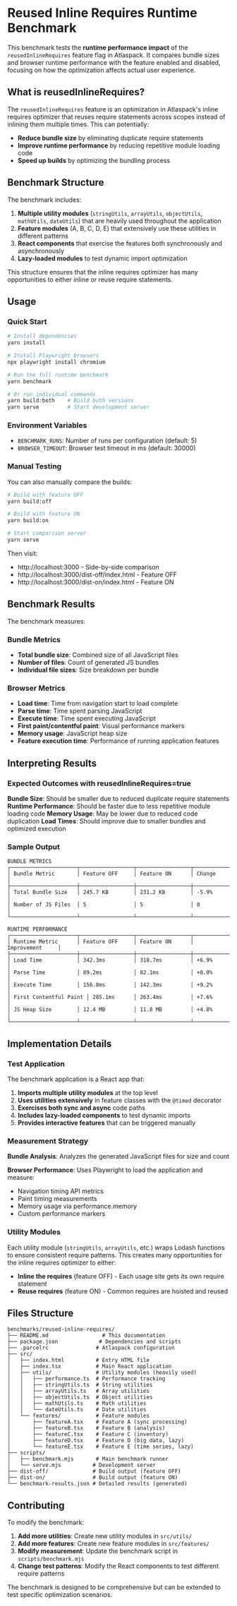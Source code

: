 # Reused Inline Requires Runtime Benchmark

This benchmark tests the **runtime performance impact** of the `reusedInlineRequires` feature flag in Atlaspack. It compares bundle sizes and browser runtime performance with the feature enabled and disabled, focusing on how the optimization affects actual user experience.

## What is reusedInlineRequires?

The `reusedInlineRequires` feature is an optimization in Atlaspack's inline requires optimizer that reuses require statements across scopes instead of inlining them multiple times. This can potentially:

- **Reduce bundle size** by eliminating duplicate require statements
- **Improve runtime performance** by reducing repetitive module loading code
- **Speed up builds** by optimizing the bundling process

## Benchmark Structure

The benchmark includes:

1. **Multiple utility modules** (`stringUtils`, `arrayUtils`, `objectUtils`, `mathUtils`, `dateUtils`) that are heavily used throughout the application
2. **Feature modules** (A, B, C, D, E) that extensively use these utilities in different patterns
3. **React components** that exercise the features both synchronously and asynchronously
4. **Lazy-loaded modules** to test dynamic import optimization

This structure ensures that the inline requires optimizer has many opportunities to either inline or reuse require statements.

## Usage

### Quick Start

```bash
# Install dependencies
yarn install

# Install Playwright browsers
npx playwright install chromium

# Run the full runtime benchmark
yarn benchmark

# Or run individual commands
yarn build:both    # Build both versions
yarn serve         # Start development server
```

### Environment Variables

- `BENCHMARK_RUNS`: Number of runs per configuration (default: 5)
- `BROWSER_TIMEOUT`: Browser test timeout in ms (default: 30000)

### Manual Testing

You can also manually compare the builds:

```bash
# Build with feature OFF
yarn build:off

# Build with feature ON  
yarn build:on

# Start comparison server
yarn serve
```

Then visit:
- http://localhost:3000 - Side-by-side comparison
- http://localhost:3000/dist-off/index.html - Feature OFF
- http://localhost:3000/dist-on/index.html - Feature ON

## Benchmark Results

The benchmark measures:

### Bundle Metrics  
- **Total bundle size**: Combined size of all JavaScript files
- **Number of files**: Count of generated JS bundles
- **Individual file sizes**: Size breakdown per bundle

### Browser Metrics
- **Load time**: Time from navigation start to load complete
- **Parse time**: Time spent parsing JavaScript
- **Execute time**: Time spent executing JavaScript
- **First paint/contentful paint**: Visual performance markers
- **Memory usage**: JavaScript heap size
- **Feature execution time**: Performance of running application features

## Interpreting Results

### Expected Outcomes with reusedInlineRequires=true

**Bundle Size**: Should be smaller due to reduced duplicate require statements  
**Runtime Performance**: Should be faster due to less repetitive module loading code
**Memory Usage**: May be lower due to reduced code duplication
**Load Times**: Should improve due to smaller bundles and optimized execution

### Sample Output

```
BUNDLE METRICS  
┌─────────────────────┬─────────────────┬─────────────────┬─────────────────┐
│ Bundle Metric       │ Feature OFF     │ Feature ON      │ Change          │
├─────────────────────┼─────────────────┼─────────────────┼─────────────────┤
│ Total Bundle Size   │ 245.7 KB        │ 231.2 KB        │ -5.9%           │
│ Number of JS Files  │ 5               │ 5               │ 0               │
└─────────────────────┴─────────────────┴─────────────────┴─────────────────┘

RUNTIME PERFORMANCE
┌─────────────────────┬─────────────────┬─────────────────┬─────────────────┐
│ Runtime Metric      │ Feature OFF     │ Feature ON      │ Improvement     │
├─────────────────────┼─────────────────┼─────────────────┼─────────────────┤
│ Load Time           │ 342.3ms         │ 318.7ms         │ +6.9%           │
│ Parse Time          │ 89.2ms          │ 82.1ms          │ +8.0%           │
│ Execute Time        │ 156.8ms         │ 142.3ms         │ +9.2%           │
│ First Contentful Paint │ 285.1ms      │ 263.4ms         │ +7.6%           │
│ JS Heap Size        │ 12.4 MB         │ 11.8 MB         │ +4.8%           │
└─────────────────────┴─────────────────┴─────────────────┴─────────────────┘
```

## Implementation Details

### Test Application

The benchmark application is a React app that:

1. **Imports multiple utility modules** at the top level
2. **Uses utilities extensively** in feature classes with the `@timed` decorator
3. **Exercises both sync and async** code paths
4. **Includes lazy-loaded components** to test dynamic imports
5. **Provides interactive features** that can be triggered manually

### Measurement Strategy

**Bundle Analysis**: Analyzes the generated JavaScript files for size and count

**Browser Performance**: Uses Playwright to load the application and measure:
- Navigation timing API metrics
- Paint timing measurements  
- Memory usage via performance.memory
- Custom performance markers

### Utility Modules

Each utility module (`stringUtils`, `arrayUtils`, etc.) wraps Lodash functions to ensure consistent require patterns. This creates many opportunities for the inline requires optimizer to either:

- **Inline the requires** (feature OFF) - Each usage site gets its own require statement
- **Reuse requires** (feature ON) - Common requires are hoisted and reused

## Files Structure

```
benchmarks/reused-inline-requires/
├── README.md                 # This documentation
├── package.json             # Dependencies and scripts
├── .parcelrc               # Atlaspack configuration
├── src/
│   ├── index.html          # Entry HTML file
│   ├── index.tsx           # Main React application
│   ├── utils/              # Utility modules (heavily used)
│   │   ├── performance.ts  # Performance tracking
│   │   ├── stringUtils.ts  # String utilities
│   │   ├── arrayUtils.ts   # Array utilities
│   │   ├── objectUtils.ts  # Object utilities
│   │   ├── mathUtils.ts    # Math utilities
│   │   └── dateUtils.ts    # Date utilities
│   └── features/           # Feature modules
│       ├── featureA.tsx    # Feature A (sync processing)
│       ├── featureB.tsx    # Feature B (analysis)
│       ├── featureC.tsx    # Feature C (inventory)
│       ├── featureD.tsx    # Feature D (big data, lazy)
│       └── featureE.tsx    # Feature E (time series, lazy)
├── scripts/
│   ├── benchmark.mjs       # Main benchmark runner
│   └── serve.mjs          # Development server
├── dist-off/              # Build output (feature OFF)
├── dist-on/               # Build output (feature ON)
└── benchmark-results.json # Detailed results (generated)
```

## Contributing

To modify the benchmark:

1. **Add more utilities**: Create new utility modules in `src/utils/`
2. **Add more features**: Create new feature modules in `src/features/`
3. **Modify measurement**: Update the benchmark script in `scripts/benchmark.mjs`
4. **Change test patterns**: Modify the React components to test different require patterns

The benchmark is designed to be comprehensive but can be extended to test specific optimization scenarios.
